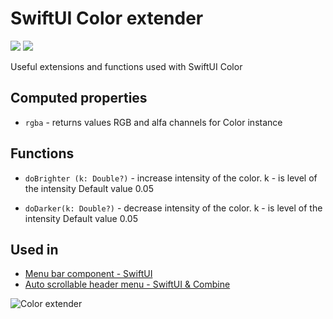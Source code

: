 # SwiftUI Color extender

[![](https://img.shields.io/endpoint?url=https%3A%2F%2Fswiftpackageindex.com%2Fapi%2Fpackages%2Figor11191708%2Fd3-color%2Fbadge%3Ftype%3Dswift-versions)](https://swiftpackageindex.com/igor11191708/d3-color)
[![](https://img.shields.io/endpoint?url=https%3A%2F%2Fswiftpackageindex.com%2Fapi%2Fpackages%2Figor11191708%2Fd3-color%2Fbadge%3Ftype%3Dplatforms)](https://swiftpackageindex.com/igor11191708/d3-color)

Useful extensions and functions used with SwiftUI Color

## Computed properties

* `rgba` - returns values RGB and alfa channels for Color instance


## Functions 

* `doBrighter (k: Double?)` - increase intensity of the color. k - is level of the intensity Default value 0.05

* `doDarker(k: Double?)` - decrease intensity of the color. k - is level of the intensity Default value 0.05

## Used in
- [Menu bar component - SwiftUI](https://github.com/swiftuiux/d3-menu-bar)
- [Auto scrollable header menu - SwiftUI & Combine](https://github.com/swiftuiux/food-scrollable-menu-list)

![Color extender](https://github.com/swiftuiux/d3-color/blob/main/img.png)
